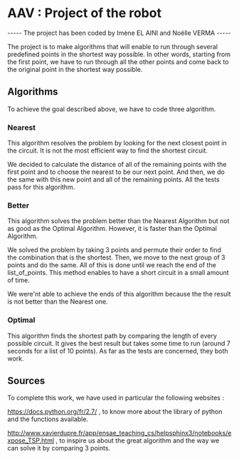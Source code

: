 # AAV : Project of the robot
----- The project has been coded by Imène EL AINI and Noëlle VERMA -----

The project is to make algorithms that will enable to run through several predefined points in the shortest way possible.
In other words, starting from the first point, we have to run through all the other points and come back to the original point in the shortest way possible.

## Algorithms
To achieve the goal described above, we have to code three algorithm.

### Nearest
This algorithm resolves the problem by looking for the next closest point in the circuit. It is not the most efficient way to find the shortest circuit.

We decided to calculate the distance of all of the remaining points with the first point and to choose the nearest to be our next point. And then, we do the same with this new point and all of the remaining points.
All the tests pass for this algorithm.

### Better
This algorithm solves the problem better than the Nearest Algorithm but not as good as the Optimal Algorithm.
However, it is faster than the Optimal Algorithm.

We solved the problem by taking 3 points and permute their order to find the combination that is the shortest. Then, we move to the next group of 3 points and do the same. All of this is done until we reach the end of the list_of_points. This method enables to have a short circuit in a small amount of time. 

We were'nt able to achieve the ends of this algorithm because the the result is not better than the Nearest one.

### Optimal
This algorithm finds the shortest path by comparing the length of every possible circuit. It gives the best result but takes some time to run (around 7 seconds for a list of 10 points).
As far as the tests are concerned, they both work.

## Sources
To complete this work, we have used in particular the following websites :

https://docs.python.org/fr/2.7/ , to know more about the library of python and the functions available.

http://www.xavierdupre.fr/app/ensae_teaching_cs/helpsphinx3/notebooks/expose_TSP.html , to inspire us about the great algorithm and the way we can solve it by comparing 3 points.
